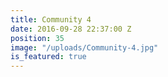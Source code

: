 ```yaml
---
title: Community 4
date: 2016-09-28 22:37:00 Z
position: 35
image: "/uploads/Community-4.jpg"
is_featured: true
---
```


